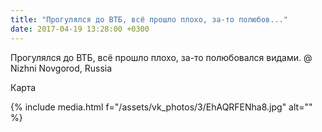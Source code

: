 ```yaml
---
title: "Прогулялся до ВТБ, всё прошло плохо, за-то полюбов..."
date: 2017-04-19 13:28:00 +0300
---
```


Прогулялся до ВТБ, всё прошло плохо, за-то полюбовался видами. @ Nizhni Novgorod, Russia

Карта

{% include media.html f="/assets/vk_photos/3/EhAQRFENha8.jpg" alt="" %}
